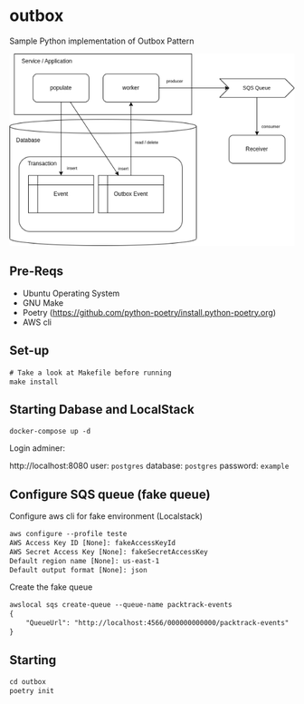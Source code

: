 # outbox
Sample Python implementation of Outbox Pattern

![outbox design](images/outbox.png)

## Pre-Reqs

- Ubuntu Operating System
- GNU Make
- Poetry (https://github.com/python-poetry/install.python-poetry.org)
- AWS cli


## Set-up

```
# Take a look at Makefile before running
make install
```

## Starting Dabase and LocalStack

```
docker-compose up -d
```

Login adminer:

http://localhost:8080
user: `postgres`
database: `postgres`
password: `example`


## Configure SQS queue (fake queue)


Configure aws cli for fake environment (Localstack)

```
aws configure --profile teste
AWS Access Key ID [None]: fakeAccessKeyId
AWS Secret Access Key [None]: fakeSecretAccessKey
Default region name [None]: us-east-1
Default output format [None]: json
```

Create the fake queue

```
awslocal sqs create-queue --queue-name packtrack-events
{
    "QueueUrl": "http://localhost:4566/000000000000/packtrack-events"
}
```


## Starting

```
cd outbox
poetry init
```


